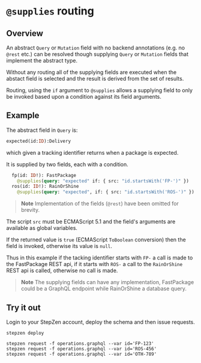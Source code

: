 # `@supplies` routing

## Overview

An abstract `Query` or `Mutation` field with no backend annotations (e.g. no `@rest` etc.) can be resolved
though supplying `Query` or `Mutation` fields that implement the abstract type.

Without any routing all of the supplying fields are executed when the abstact field is selected and
the result is derived from the set of results.

Routing, using the `if` argument to `@supplies` allows a supplying field to only be invoked
based upon a condition against its field arguments.

## Example

The abstract field in `Query` is:
```graphql
expected(id:ID):Delivery
```
which given a tracking identifier returns when a package is expected.

It is supplied by two fields, each with a condition.

```graphql
  fp(id: ID!): FastPackage
    @supplies(query: "expected" if: { src: "id.startsWith('FP-')" })
  ros(id: ID!): RainOrShine
    @supplies(query: "expected", if: { src: "id.startsWith('ROS-')" })
```
> **Note**
> Implementation of the fields (`@rest`) have been omitted for brevity.

The script `src` must be ECMAScript 5.1 and the field's arguments
are available as global variables.

If the returned value is `true` (ECMAScript `ToBoolean` conversion) then
the field is invoked, otherwise its value is `null`.

Thus in this example if the tacking identifier starts with `FP-` a call
is made to the FastPackage REST api, if it starts with `ROS-` a call to
the `RainOrShine` REST api is called, otherwise no call is made.

> **Note**
> The supplying fields can have any implementation, FastPackage could
> be a GraphQL endpoint while RainOrShine a database query.

## Try it out
Login to your StepZen account, deploy the schema and then issue requests.

```shell
stepzen deploy

stepzen request -f operations.graphql --var id='FP-123'
stepzen request -f operations.graphql --var id='ROS-456'
stepzen request -f operations.graphql --var id='OTH-789'
```
